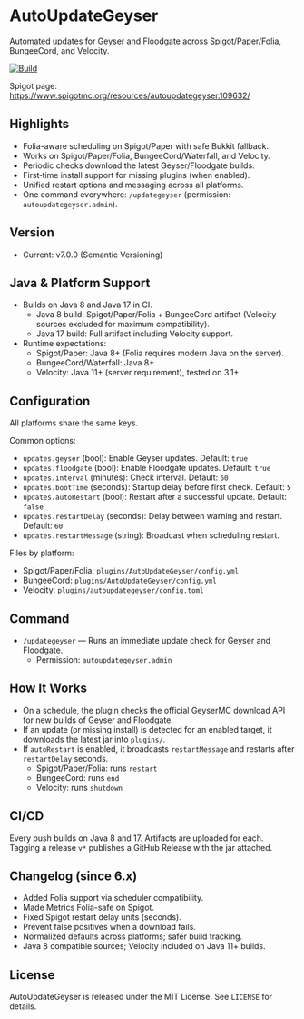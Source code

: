 # AutoUpdateGeyser

Automated updates for Geyser and Floodgate across Spigot/Paper/Folia, BungeeCord, and Velocity.

[![Build](https://github.com/NewAmazingPVP/AutoUpdateGeyser/actions/workflows/build.yml/badge.svg)](../../actions)

Spigot page: https://www.spigotmc.org/resources/autoupdategeyser.109632/

## Highlights

- Folia-aware scheduling on Spigot/Paper with safe Bukkit fallback.
- Works on Spigot/Paper/Folia, BungeeCord/Waterfall, and Velocity.
- Periodic checks download the latest Geyser/Floodgate builds.
- First‑time install support for missing plugins (when enabled).
- Unified restart options and messaging across all platforms.
- One command everywhere: `/updategeyser` (permission: `autoupdategeyser.admin`).

## Version

- Current: v7.0.0 (Semantic Versioning)

## Java & Platform Support

- Builds on Java 8 and Java 17 in CI.
    - Java 8 build: Spigot/Paper/Folia + BungeeCord artifact (Velocity sources excluded for maximum compatibility).
    - Java 17 build: Full artifact including Velocity support.
- Runtime expectations:
    - Spigot/Paper: Java 8+ (Folia requires modern Java on the server).
    - BungeeCord/Waterfall: Java 8+
    - Velocity: Java 11+ (server requirement), tested on 3.1+

## Configuration

All platforms share the same keys.

Common options:

- `updates.geyser` (bool): Enable Geyser updates. Default: `true`
- `updates.floodgate` (bool): Enable Floodgate updates. Default: `true`
- `updates.interval` (minutes): Check interval. Default: `60`
- `updates.bootTime` (seconds): Startup delay before first check. Default: `5`
- `updates.autoRestart` (bool): Restart after a successful update. Default: `false`
- `updates.restartDelay` (seconds): Delay between warning and restart. Default: `60`
- `updates.restartMessage` (string): Broadcast when scheduling restart.

Files by platform:

- Spigot/Paper/Folia: `plugins/AutoUpdateGeyser/config.yml`
- BungeeCord: `plugins/AutoUpdateGeyser/config.yml`
- Velocity: `plugins/autoupdategeyser/config.toml`

## Command

- `/updategeyser` — Runs an immediate update check for Geyser and Floodgate.
    - Permission: `autoupdategeyser.admin`

## How It Works

- On a schedule, the plugin checks the official GeyserMC download API for new builds of Geyser and Floodgate.
- If an update (or missing install) is detected for an enabled target, it downloads the latest jar into `plugins/`.
- If `autoRestart` is enabled, it broadcasts `restartMessage` and restarts after `restartDelay` seconds.
    - Spigot/Paper/Folia: runs `restart`
    - BungeeCord: runs `end`
    - Velocity: runs `shutdown`

## CI/CD

Every push builds on Java 8 and 17. Artifacts are uploaded for each. Tagging a release `v*` publishes a GitHub Release
with the jar attached.

## Changelog (since 6.x)

- Added Folia support via scheduler compatibility.
- Made Metrics Folia-safe on Spigot.
- Fixed Spigot restart delay units (seconds).
- Prevent false positives when a download fails.
- Normalized defaults across platforms; safer build tracking.
- Java 8 compatible sources; Velocity included on Java 11+ builds.

## License

AutoUpdateGeyser is released under the MIT License. See `LICENSE` for details.
